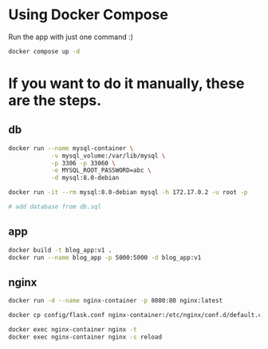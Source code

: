 # Using Docker Compose 
Run the app with just one command :)
```bash
docker compose up -d
```




# If you want to do it manually, these are the steps.
## db
```bash
docker run --name mysql-container \
            -v mysql_volume:/var/lib/mysql \
            -p 3306 -p 33060 \
            -e MYSQL_ROOT_PASSWORD=abc \
            -d mysql:8.0-debian

docker run -it --rm mysql:8.0-debian mysql -h 172.17.0.2 -u root -p

# add database from db.sql

```

## app
```bash
docker build -t blog_app:v1 .
docker run --name blog_app -p 5000:5000 -d blog_app:v1
```


## nginx
```bash
docker run -d --name nginx-container -p 8080:80 nginx:latest

docker cp config/flask.conf nginx-container:/etc/nginx/conf.d/default.conf

docker exec nginx-container nginx -t
docker exec nginx-container nginx -s reload
```

